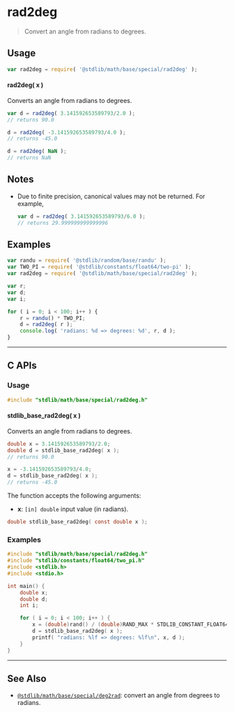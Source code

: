 <!--

@license Apache-2.0

Copyright (c) 2022 The Stdlib Authors.

Licensed under the Apache License, Version 2.0 (the "License");
you may not use this file except in compliance with the License.
You may obtain a copy of the License at

   http://www.apache.org/licenses/LICENSE-2.0

Unless required by applicable law or agreed to in writing, software
distributed under the License is distributed on an "AS IS" BASIS,
WITHOUT WARRANTIES OR CONDITIONS OF ANY KIND, either express or implied.
See the License for the specific language governing permissions and
limitations under the License.

-->

# rad2deg

> Convert an angle from radians to degrees.

<section class="usage">

## Usage

```javascript
var rad2deg = require( '@stdlib/math/base/special/rad2deg' );
```

#### rad2deg( x )

Converts an angle from radians to degrees.

```javascript
var d = rad2deg( 3.141592653589793/2.0 );
// returns 90.0

d = rad2deg( -3.141592653589793/4.0 );
// returns -45.0

d = rad2deg( NaN );
// returns NaN
```

</section>

<!-- /.usage -->

<section class="notes">

## Notes

-   Due to finite precision, canonical values may not be returned. For example,

    ```javascript
    var d = rad2deg( 3.141592653589793/6.0 );
    // returns 29.999999999999996
    ```

</section>

<!-- /.notes -->

<section class="examples">

## Examples

<!-- eslint no-undef: "error" -->

```javascript
var randu = require( '@stdlib/random/base/randu' );
var TWO_PI = require( '@stdlib/constants/float64/two-pi' );
var rad2deg = require( '@stdlib/math/base/special/rad2deg' );

var r;
var d;
var i;

for ( i = 0; i < 100; i++ ) {
    r = randu() * TWO_PI;
    d = rad2deg( r );
    console.log( 'radians: %d => degrees: %d', r, d );
}
```

</section>

<!-- /.examples -->

<!-- C interface documentation. -->

* * *

<section class="c">

## C APIs

<!-- Section to include introductory text. Make sure to keep an empty line after the intro `section` element and another before the `/section` close. -->

<section class="intro">

</section>

<!-- /.intro -->

<!-- C usage documentation. -->

<section class="usage">

### Usage

```c
#include "stdlib/math/base/special/rad2deg.h"
```

#### stdlib_base_rad2deg( x )

Converts an angle from radians to degrees.

```c
double x = 3.141592653589793/2.0;
double d = stdlib_base_rad2deg( x );
// returns 90.0

x = -3.141592653589793/4.0;
d = stdlib_base_rad2deg( x );
// returns -45.0
```

The function accepts the following arguments:

-   **x**: `[in] double` input value (in radians).

```c
double stdlib_base_rad2deg( const double x );
```

</section>

<!-- /.usage -->

<!-- C API usage notes. Make sure to keep an empty line after the `section` element and another before the `/section` close. -->

<section class="notes">

</section>

<!-- /.notes -->

<!-- C API usage examples. -->

<section class="examples">

### Examples

```c
#include "stdlib/math/base/special/rad2deg.h"
#include "stdlib/constants/float64/two_pi.h"
#include <stdlib.h>
#include <stdio.h>

int main() {
    double x;
    double d;
    int i;

    for ( i = 0; i < 100; i++ ) {
        x = (double)rand() / (double)RAND_MAX * STDLIB_CONSTANT_FLOAT64_TWO_PI;
        d = stdlib_base_rad2deg( x );
        printf( "radians: %lf => degrees: %lf\n", x, d );
    }
}
```

</section>

<!-- /.examples -->

</section>

<!-- /.c -->

<!-- Section for related `stdlib` packages. Do not manually edit this section, as it is automatically populated. -->

<section class="related">

* * *

## See Also

-   <span class="package-name">[`@stdlib/math/base/special/deg2rad`][@stdlib/math/base/special/deg2rad]</span><span class="delimiter">: </span><span class="description">convert an angle from degrees to radians.</span>

</section>

<!-- /.related -->

<!-- Section for all links. Make sure to keep an empty line after the `section` element and another before the `/section` close. -->

<section class="links">

<!-- <related-links> -->

[@stdlib/math/base/special/deg2rad]: https://github.com/stdlib-js/math/tree/main/base/special/deg2rad

<!-- </related-links> -->

</section>

<!-- /.links -->
